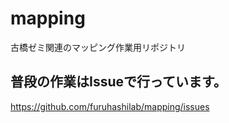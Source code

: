 # mapping
古橋ゼミ関連のマッピング作業用リポジトリ



## 普段の作業はIssueで行っています。
https://github.com/furuhashilab/mapping/issues


